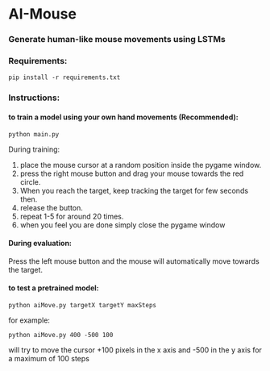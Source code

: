 # AI-Mouse
### Generate human-like mouse movements using LSTMs 


### Requirements:

`pip install -r requirements.txt`

### Instructions:

#### to train a model using your own hand movements (Recommended):

`python main.py`

During training:

1. place the mouse cursor at a random position inside the pygame window.
2. press the right mouse button and drag your mouse towards the red circle. 
3. When you reach the target, keep tracking the target for few seconds then.
4. release the button.
5. repeat 1-5 for around 20 times.
6. when you feel you are done simply close the pygame window

#### During evaluation: 

Press the left mouse button and the mouse will automatically move towards the target.

#### to test a pretrained model:

`python aiMove.py targetX targetY maxSteps`

for example:

`python aiMove.py 400 -500 100`

will try to move the cursor +100 pixels in the x axis and -500 in the y axis for a maximum of 100 steps
